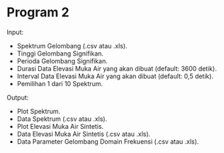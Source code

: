 # Program 2

Input:
*	Spektrum Gelombang (.csv atau .xls).
*	Tinggi Gelombang Signifikan.
*	Perioda Gelombang Signifikan.
*	Durasi Data Elevasi Muka Air yang akan dibuat (default: 3600 detik).
*	Interval Data Elevasi Muka Air yang akan dibuat (default: 0,5 detik).
*	Pemilihan 1 dari 10 Spektrum.

Output:
*	Plot Spektrum.
*	Data Spektrum (.csv atau .xls).
*	Plot Elevasi Muka Air Sintetis.
*	Data Elevasi Muka Air Sintetis (.csv atau .xls).
*	Data Parameter Gelombang Domain Frekuensi (.csv atau .xls).
